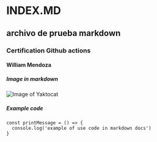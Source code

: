 # INDEX.MD
## archivo de prueba markdown
### Certification Github actions
#### William Mendoza

##### Image in markdown

![Image of Yaktocat](https://octodex.github.com/images/yaktocat.png)

##### Example code

```
const printMessage = () => {
  console.log('example of use code in markdown docs')
}
```
